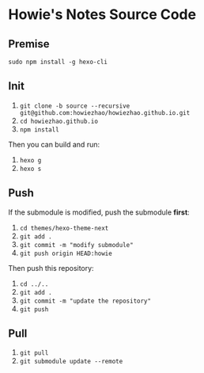# Howie's Notes Source Code

## Premise

`sudo npm install -g hexo-cli`

## Init

1. `git clone -b source --recursive git@github.com:howiezhao/howiezhao.github.io.git`
2. `cd howiezhao.github.io`
3. `npm install`

Then you can build and run:

1. `hexo g`
2. `hexo s`

## Push

If the submodule is modified, push the submodule **first**:

1. `cd themes/hexo-theme-next`
2. `git add .`
3. `git commit -m "modify submodule"`
4. `git push origin HEAD:howie`

Then push this repository:

1. `cd ../..`
2. `git add .`
3. `git commit -m "update the repository"`
4. `git push`

## Pull

1. `git pull`
2. `git submodule update --remote`
